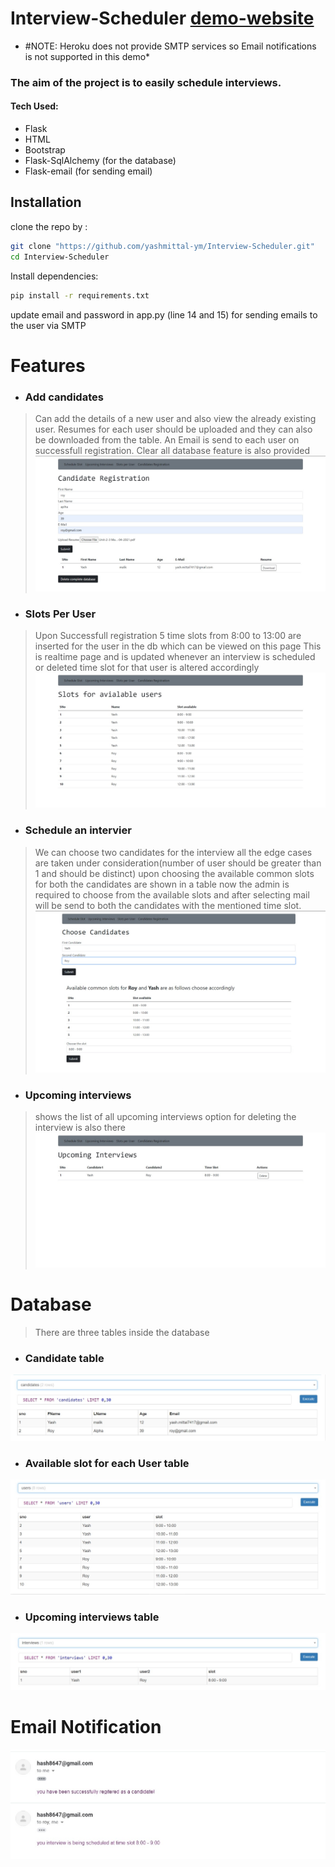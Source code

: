 # Interview-Scheduler [demo-website](https://www.google.com)
* #NOTE: Heroku does not provide SMTP services so Email notifications is not supported in this demo*

### The aim of the project is to easily schedule interviews.


#### Tech Used:
- Flask
- HTML
- Bootstrap
- Flask-SqlAlchemy (for the database)
- Flask-email (for sending email)


## Installation

clone the repo by :
```sh
git clone "https://github.com/yashmittal-ym/Interview-Scheduler.git"
cd Interview-Scheduler
```

Install dependencies: 

```sh
pip install -r requirements.txt
```
update email and password in app.py (line 14 and 15) for sending emails to the user via SMTP 
# Features

- ### Add candidates
>Can add the details of a new user and also view the already existing user.
Resumes for each user should be uploaded and they can also be downloaded from the table.
An Email is send to each user on successfull registration.
Clear all database feature is also provided
![Dashboard](https://github.com/yashmittal-ym/Interview-Scheduler/blob/main/assets/candidateRegistration.jpeg?raw=true)

- ### Slots Per User
>Upon Successfull registration 5 time slots from 8:00 to 13:00 are inserted for the user in the db which can be viewed on this page
>This is realtime page and is updated whenever an interview is scheduled or deleted time slot for that user is altered accordingly
![Dashboard](https://github.com/yashmittal-ym/Interview-Scheduler/blob/main/assets/slots.jpeg?raw=true)

- ### Schedule an intervier
>We can choose two candidates for the interview all the edge cases are taken under consideration(number of user should be greater than 1 and should be distinct) 
>upon choosing the available common slots for both the candidates are shown in a table
>now the admin is required to choose from the available slots and after selecting mail will be send to both the candidates with the mentioned time slot.
![Dashboard](https://github.com/yashmittal-ym/Interview-Scheduler/blob/main/assets/Schedule.jpeg?raw=true)

- ### Upcoming interviews
>shows the list of all upcoming interviews
>option for deleting the interview is also there
![Dashboard](https://github.com/yashmittal-ym/Interview-Scheduler/blob/main/assets/upcoming.jpeg?raw=true)

# Database
> There are three tables inside the database
- ### Candidate table
![](https://github.com/yashmittal-ym/Interview-Scheduler/blob/main/assets/candidate.jpeg?raw=true)

- ### Available slot for each User table
![](https://github.com/yashmittal-ym/Interview-Scheduler/blob/main/assets/user.jpeg?raw=true)

- ### Upcoming interviews table
![](https://github.com/yashmittal-ym/Interview-Scheduler/blob/main/assets/Upcomingdb.jpeg?raw=true)

# Email Notification
![](https://github.com/yashmittal-ym/Interview-Scheduler/blob/main/assets/email.jpeg?raw=true)





